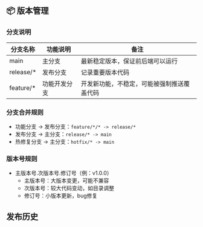 ## 📦 版本管理

### 分支说明

| 分支名称      | 功能说明   | 备注                    |
|-----------|--------|-----------------------|
| main      | 主分支    | 最新稳定版本，保证前后端可以运行      |
| release/* | 发布分支   | 记录重要版本代码              |
| feature/* | 功能开发分支 | 开发新功能，不稳定，可能被强制推送覆盖代码 |

### 分支合并规则

- 功能分支 -> 发布分支：`feature/*/* -> release/*`
- 发布分支 -> 主分支：`release/* -> main`
- 热修复分支 -> 主分支：`hotfix/* -> main`

### 版本号规则

- 主版本号.次版本号.修订号（例：v1.0.0）
    - 主版本号：大版本变更，可能不兼容
    - 次版本号：较大代码变动，如目录调整
    - 修订号：小版本更新，bug修复

## 发布历史
